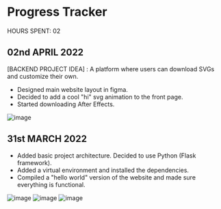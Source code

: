 # Progress Tracker
HOURS SPENT: 02

## 02nd APRIL 2022
[BACKEND PROJECT IDEA] : A platform where users can download SVGs and customize their own.
- Designed main website layout in figma.
- Decided to add a cool "hi" svg animation to the front page.
- Started downloading After Effects.

![image](https://user-images.githubusercontent.com/62790552/161380256-af68bbdd-3b3c-407b-b1cb-89a77b7a0eb0.png)

## 31st MARCH 2022
- Added basic project architecture. Decided to use Python (Flask framework).
- Added a virtual environment and installed the dependencies.
- Compiled a "hello world" version of the website and made sure everything is functional.

![image](https://user-images.githubusercontent.com/62790552/161379992-025a507f-0cf8-4af7-b15d-33a5bfa2623c.png)
![image](https://user-images.githubusercontent.com/62790552/161380035-e54ca5c8-fd11-4b42-b8c7-dcaeb34f6061.png)
![image](https://user-images.githubusercontent.com/62790552/161380027-3cac44df-53c3-4105-abf7-bbb18a3d04fd.png)

